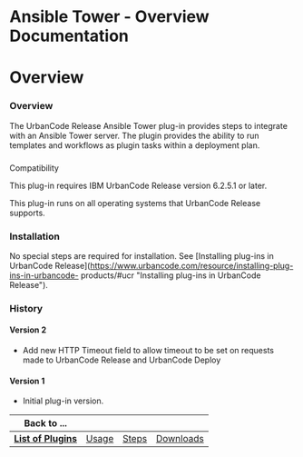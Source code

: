 
Ansible Tower - Overview Documentation
======================================

# Overview




### Overview





The UrbanCode Release Ansible Tower plug-in provides steps to integrate with an Ansible Tower 
server. The plugin provides the ability to run templates and workflows as plugin tasks within a deployment plan.


### 
Compatibility


This plug-in requires IBM UrbanCode Release version 6.2.5.1 or later.


This plug-in runs on all 
operating systems that UrbanCode Release supports.


### Installation


No special steps are required for installation. 
See [Installing plug-ins in UrbanCode Release](https://www.urbancode.com/resource/installing-plug-ins-in-urbancode-
products/#ucr "Installing plug-ins in UrbanCode Release").


### History


  


#### Version 2


* Add new HTTP Timeout 
field to allow timeout to be set on requests made to UrbanCode Release and UrbanCode Deploy


#### Version 1


* Initial
 plug-in version.






|Back to ...||||
| :---: | :---: | :---: | :---: |
|[**List of Plugins**](../../index.md)|[Usage](./usage.md)|[Steps](./steps.md)|[Downloads](./downloads.md)|
